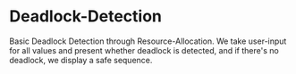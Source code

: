 # Deadlock-Detection
Basic Deadlock Detection through Resource-Allocation. We take user-input for all values and present whether deadlock is detected, and if there's no deadlock, we display a safe sequence.
